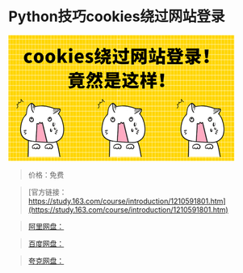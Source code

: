 # Python技巧cookies绕过网站登录

![img](../../../assets/study163/free/7c4d4340d9874255a575a30b37cf46c5.png)

> 价格：免费

> [官方链接：https://study.163.com/course/introduction/1210591801.htm](https://study.163.com/course/introduction/1210591801.htm)

> [阿里网盘：]()

> [百度网盘：]()

> [夸克网盘：]()
